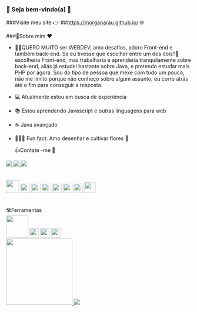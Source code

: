 ### 🌷	Seja bem-vindo(a) 🌺

###Visite meu site 👉 ##https://morganarau.github.io/ 🌐

###🙋Sobre mim ❤️
- 👩‍💻QUERO MUITO ser WEBDEV, amo desafios, adoro Front-end e também back-end.
 Se eu tivesse que escolher entre um dos dois?🤔 escolheria Front-end, mas trabalharia e aprenderia tranquilamente sobre back-end, aliás já estudei bastante sobre Java, e pretendo estudar mais PHP por agora.
 Sou do tipo de pessoa que mexe com tudo um pouco, não me limito porque não conheço sobre algum assunto, eu corro atrás até o fim para conseguir a resposta.
- 💻 Atualmente estou em busca de experiência
- 📚 Estou aprendendo Javascript e outras linguagens para web                                   
- ☕ Java avançado
- 🎨👩‍🌾 Fun fact: Amo desenhar e cultivar flores 🌹

 
  👍Contate -me 📩
 <div>
  <a href="mailto:morganavrsantos@gmail.com"> <img src="https://img.shields.io/badge/Gmail-D14836?style=for-the-badge&logo=gmail&logoColor=white&link=mailto:morganavrsantos@gmail.com">   </a>
    <a href="https://api.whatsapp.com/send?phone=+55519810245555 "> <img src="https://img.shields.io/badge/WhatsApp-25D366?style=for-the-badge&logo=whatsapp&logoColor=white&link=https://api.whatsapp.com/send?phone=+5551981024555&text=Hello!">   </a>
 <a href="https://www.linkedin.com/in/morgana-viegas-6b963819a/">  <img src="https://img.shields.io/badge/LinkedIn-0077B5?style=for-the-badge&logo=linkedin&logoColor=white"> </a>
 
 </div>
 <br></br>
 
<div>
<img src="https://cdn.jsdelivr.net/gh/devicons/devicon/icons/java/java-plain.svg" height="35" />
 <img src="https://cdn.jsdelivr.net/gh/devicons/devicon/icons/python/python-plain.svg" height="25" />
 <img src="https://cdn.jsdelivr.net/gh/devicons/devicon/icons/html5/html5-plain.svg" height="25"/>
 <img src="https://cdn.jsdelivr.net/gh/devicons/devicon/icons/javascript/javascript-plain.svg"  height="25"/>
 <img src="https://cdn.jsdelivr.net/gh/devicons/devicon/icons/angularjs/angularjs-plain.svg" height="25"/>
 <img src="https://cdn.jsdelivr.net/gh/devicons/devicon/icons/typescript/typescript-original.svg" height="25"/>
 <img src="https://cdn.jsdelivr.net/gh/devicons/devicon/icons/css3/css3-plain.svg" height="25" />
 <img src="https://cdn.jsdelivr.net/gh/devicons/devicon/icons/php/php-plain.svg" height="30" />
</div>
<br> </br>
🛠Ferramentas
<div>
<img src="https://cdn.jsdelivr.net/gh/devicons/devicon/icons/mysql/mysql-plain-wordmark.svg" height="60"/>
<img src="https://cdn.jsdelivr.net/gh/devicons/devicon/icons/git/git-original.svg" height="25"/>
<img src="https://cdn.jsdelivr.net/gh/devicons/devicon/icons/vscode/vscode-original.svg" height="25" />
 <img src="https://cdn.jsdelivr.net/gh/devicons/devicon/icons/photoshop/photoshop-plain.svg" height="25" />
</div>
 <div>
 <a href=" https://github.com/MorganaRau" >
<img height= "180cm" src="https://github-readme-stats.vercel.app/api?username=MorganaRau&show_icons=true&theme=panda" />
<img  src="https://github-readme-stats.vercel.app/api/top-langs/?username=MorganaRau&layout=compact&theme=panda"  />
</div>
